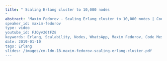 ```yaml
---
title: " Scaling Erlang cluster to 10,000 nodes
"
abstract: "Maxim Fedorov - Scaling Erlang cluster to 10,000 nodes | Code Mesh LDN 18
speaker_id: maxim-fedorov
type: video
youtube_id: FJQyv26tFZ8
keywords: Erlang, Scalability, Nodes, WhatsApp, Maxim Fedorov, Code Mesh LDN
date: 2019-01-10
tags: Erlang
slides: /images/cm-ldn-18-maxim-fedorov-scaling-erlang-cluster.pdf
---
```


